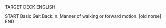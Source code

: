 TARGET DECK
ENGLISH

START
Basic
Gait
Back: n. Manner of walking or forward motion. [old norse]
END
